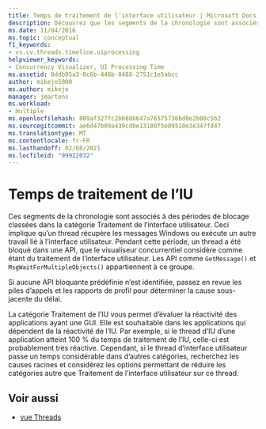 ```yaml
---
title: Temps de traitement de l’interface utilisateur | Microsoft Docs
description: Découvrez que les segments de la chronologie sont associés à des temps de blocage catégorisés comme traitement de l’interface utilisateur.
ms.date: 11/04/2016
ms.topic: conceptual
f1_keywords:
- vs.cv.threads.timeline.uiprocessing
helpviewer_keywords:
- Concurrency Visualizer, UI Processing Time
ms.assetid: 0ddb05a3-8c6b-448b-8488-2751c1e5abcc
author: mikejo5000
ms.author: mikejo
manager: jmartens
ms.workload:
- multiple
ms.openlocfilehash: 809af327fc2bb608647a76575736bd0e2b00c5b2
ms.sourcegitcommit: ae6d47b09a439cd0e13180f5e89510e3e347fd47
ms.translationtype: MT
ms.contentlocale: fr-FR
ms.lasthandoff: 02/08/2021
ms.locfileid: "99922032"
---
```

# <a name="ui-processing-time"></a>Temps de traitement de l’IU
Ces segments de la chronologie sont associés à des périodes de blocage classées dans la catégorie Traitement de l’interface utilisateur. Ceci implique qu’un thread récupère les messages Windows ou exécute un autre travail lié à l’interface utilisateur. Pendant cette période, un thread a été bloqué dans une API, que le visualiseur concurrentiel considère comme étant du traitement de l’interface utilisateur. Les API comme `GetMessage()` et `MsgWaitForMultipleObjects()` appartiennent à ce groupe.

 Si aucune API bloquante prédéfinie n’est identifiée, passez en revue les piles d’appels et les rapports de profil pour déterminer la cause sous-jacente du délai.

 La catégorie Traitement de l’IU vous permet d’évaluer la réactivité des applications ayant une GUI. Elle est souhaitable dans les applications qui dépendent de la réactivité de l’IU. Par exemple, si le thread d’IU d’une application atteint 100 % du temps de traitement de l’IU, celle-ci est probablement très réactive. Cependant, si le thread d’interface utilisateur passe un temps considérable dans d’autres catégories, recherchez les causes racines et considérez les options permettant de réduire les catégories autre que Traitement de l’interface utilisateur sur ce thread.

## <a name="see-also"></a>Voir aussi
- [vue Threads](../profiling/threads-view-parallel-performance.md)